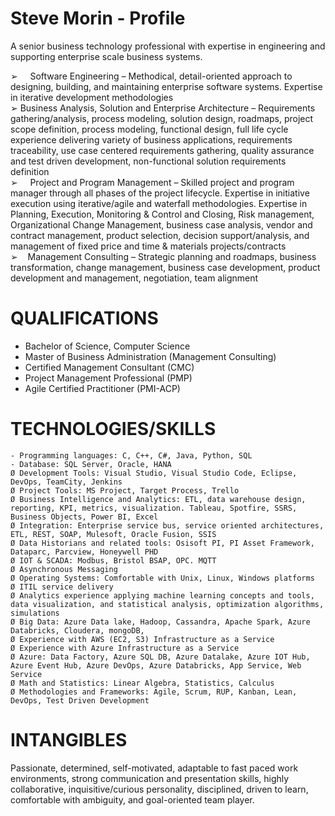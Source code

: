 # Steve Morin - Profile

A senior business technology professional with expertise in engineering and supporting enterprise scale business systems.

➢     Software Engineering – Methodical, detail-oriented approach to designing, building, and maintaining enterprise software systems. Expertise in iterative development methodologies  
➢     Business Analysis, Solution and Enterprise Architecture – Requirements gathering/analysis, process modeling, solution design, roadmaps, project scope definition, process modeling, functional design, full life cycle experience delivering variety of business applications, requirements traceability, use case centered requirements gathering, quality assurance and test driven development, non-functional solution requirements definition  
➢     Project and Program Management – Skilled project and program manager through all phases of the project lifecycle. Expertise in initiative execution using iterative/agile and waterfall methodologies. Expertise in Planning, Execution, Monitoring & Control and Closing, Risk management, Organizational Change Management, business case analysis, vendor and contract management, product selection, decision support/analysis,  and management of fixed price and time & materials projects/contracts  
➢     Management Consulting – Strategic planning and roadmaps, business transformation, change management, business case development, product development and management, negotiation, team alignment  


# QUALIFICATIONS  
* Bachelor of Science, Computer Science  
* Master of Business Administration (Management Consulting)  
* Certified Management Consultant (CMC)  
* Project Management Professional (PMP)  
* Agile Certified Practitioner (PMI-ACP)   


# TECHNOLOGIES/SKILLS
	- Programming languages: C, C++, C#, Java, Python, SQL
	- Database: SQL Server, Oracle, HANA
	Ø Development Tools: Visual Studio, Visual Studio Code, Eclipse, DevOps, TeamCity, Jenkins
	Ø Project Tools: MS Project, Target Process, Trello
	Ø Business Intelligence and Analytics: ETL, data warehouse design, reporting, KPI, metrics, visualization. Tableau, Spotfire, SSRS, Business Objects, Power BI, Excel
	Ø Integration: Enterprise service bus, service oriented architectures, ETL, REST, SOAP, Mulesoft, Oracle Fusion, SSIS
	Ø Data Historians and related tools: Osisoft PI, PI Asset Framework, Dataparc, Parcview, Honeywell PHD
	Ø IOT & SCADA: Modbus, Bristol BSAP, OPC. MQTT
	Ø Asynchronous Messaging
	Ø Operating Systems: Comfortable with Unix, Linux, Windows platforms
	Ø ITIL service delivery
	Ø Analytics experience applying machine learning concepts and tools, data visualization, and statistical analysis, optimization algorithms, simulations
	Ø Big Data: Azure Data lake, Hadoop, Cassandra, Apache Spark, Azure Databricks, Cloudera, mongoDB,
	Ø Experience with AWS (EC2, S3) Infrastructure as a Service
	Ø Experience with Azure Infrastructure as a Service
	Ø Azure: Data Factory, Azure SQL DB, Azure Datalake, Azure IOT Hub, Azure Event Hub, Azure DevOps, Azure Databricks, App Service, Web Service
	Ø Math and Statistics: Linear Algebra, Statistics, Calculus
	Ø Methodologies and Frameworks: Agile, Scrum, RUP, Kanban, Lean, DevOps, Test Driven Development
	
# INTANGIBLES
Passionate, determined, self-motivated, adaptable to fast paced work environments, strong communication and presentation skills, highly collaborative, inquisitive/curious personality, disciplined, driven to learn, comfortable with ambiguity, and goal-oriented team player. 
